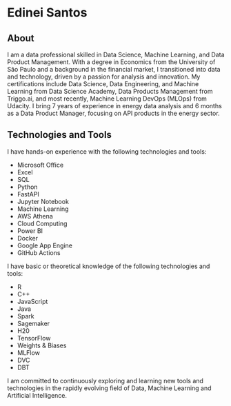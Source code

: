 # Edinei Santos

## About
I am a data professional skilled in Data Science, Machine Learning, and Data Product Management. With a degree in Economics from the University of São Paulo and a background in the financial market, I transitioned into data and technology, driven by a passion for analysis and innovation. My certifications include Data Science, Data Engineering, and Machine Learning from Data Science Academy, Data Products Management from Triggo.ai, and most recently, Machine Learning DevOps (MLOps) from Udacity. I bring 7 years of experience in energy data analysis and 6 months as a Data Product Manager, focusing on API products in the energy sector.

## Technologies and Tools
I have hands-on experience with the following technologies and tools:
* Microsoft Office
* Excel
* SQL
* Python
* FastAPI
* Jupyter Notebook
* Machine Learning
* AWS Athena
* Cloud Computing
* Power BI
* Docker
* Google App Engine
* GitHub Actions

I have basic or theoretical knowledge of the following technologies and tools:
* R
* C++
* JavaScript
* Java
* Spark
* Sagemaker
* H20
* TensorFlow
* Weights & Biases
* MLFlow
* DVC
* DBT

I am committed to continuously exploring and learning new tools and technologies in the rapidly evolving field of Data, Machine Learning and Artificial Intelligence.
